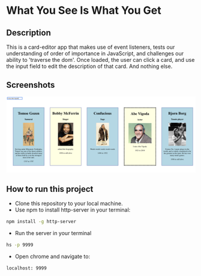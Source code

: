 # What You See Is What You Get

## Description
This is a card-editor app that makes use of event listeners, tests our understanding of order of importance in JavaScript, and challenges our ability to 'traverse the dom'. Once loaded, the user can click a card, and use the input field to edit the description of that card. And nothing else.

## Screenshots
![main screen shot](./screenshots/pic.png)

## How to run this project
* Clone this repository to your local machine.
* Use npm to install http-server in your terminal:
```sh
npm install -g http-server
```
* Run the server in your terminal
```sh
hs -p 9999
```
* Open chrome and navigate to:
```
localhost: 9999
```
